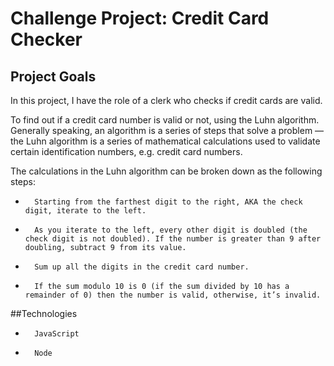 # Challenge Project: Credit Card Checker
## Project Goals

In this project, I have the role of a clerk who checks if credit cards are valid. 

To find out if a credit card number is valid or not, using the Luhn algorithm. Generally speaking, an algorithm is a series of steps that solve a problem — the Luhn algorithm is a series of mathematical calculations used to validate certain identification numbers, e.g. credit card numbers. 

The calculations in the Luhn algorithm can be broken down as the following steps:
* 		Starting from the farthest digit to the right, AKA the check digit, iterate to the left.
* 		As you iterate to the left, every other digit is doubled (the check digit is not doubled). If the number is greater than 9 after doubling, subtract 9 from its value.
* 		Sum up all the digits in the credit card number.
* 		If the sum modulo 10 is 0 (if the sum divided by 10 has a remainder of 0) then the number is valid, otherwise, it’s invalid.



##Technologies

* 		JavaScript
* 		Node


